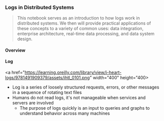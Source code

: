 ### Logs in Distributed Systems

>This notebook serves as an introduction to how logs work in distributed systems. We then will provide practical applications of these concepts to a variety of common uses: data integration, enterprise architecture, real-time data processing, and data system design.

#### Overview

#### Log

<a href="https://learning.oreilly.com/library/view/i-heart-logs/9781491909379/assets/ihtl_0101.png" width="400" height="400>
                                                                                                           
- Log is a series of loosely structured requests, errors, or other messages in a sequence of rotating text files
- Humans do not read logs, it's not manageable when services and servers are involved
  - The purpose of logs quickly is an input to queries and graphs to understand behavior across many machines
